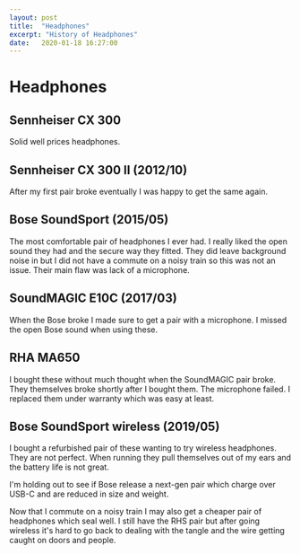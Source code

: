 ```yaml
---
layout: post
title:  "Headphones"
excerpt: "History of Headphones"
date:   2020-01-18 16:27:00
---
```


# Headphones

## Sennheiser CX 300

Solid well prices headphones.

## Sennheiser CX 300 II (2012/10)

After my first pair broke eventually I was happy to get the same again.

## Bose SoundSport (2015/05)

The most comfortable pair of headphones I ever had. I really liked the open sound they had and the secure way they fitted. They did leave background noise in but I did not have a commute on a noisy train so this was not an issue.
Their main flaw was lack of a microphone. 

## SoundMAGIC E10C (2017/03)

When the Bose broke I made sure to get a pair with a microphone. I missed the open Bose sound when using these.

## RHA MA650

I bought these without much thought when the SoundMAGIC pair broke. They themselves broke shortly after I bought them. The microphone failed. I replaced them under warranty which was easy at least.

## Bose SoundSport wireless (2019/05)

I bought a refurbished pair of these wanting to try wireless headphones.
They are not perfect. When running they pull themselves out of my ears and the battery life is not great.

I'm holding out to see if Bose release a next-gen pair which charge over USB-C and are reduced in size and weight.

Now that I commute on a noisy train I may also get a cheaper pair of headphones which seal well. I still have the RHS pair but after going wireless it's hard to go back to dealing with the tangle and the wire getting caught on doors and people.


